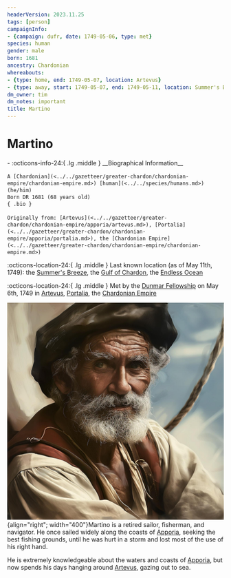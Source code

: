 ```yaml
---
headerVersion: 2023.11.25
tags: [person]
campaignInfo:
- {campaign: dufr, date: 1749-05-06, type: met}
species: human
gender: male
born: 1681
ancestry: Chardonian
whereabouts:
- {type: home, end: 1749-05-07, location: Artevus}
- {type: away, start: 1749-05-07, end: 1749-05-11, location: Summer's Breeze}
dm_owner: tim
dm_notes: important
title: Martino
---
```

# Martino
<div class="grid cards ext-narrow-margin ext-one-column" markdown>
- :octicons-info-24:{ .lg .middle } __Biographical Information__

    A [Chardonian](<../../gazetteer/greater-chardon/chardonian-empire/chardonian-empire.md>) [human](<../../species/humans.md>) (he/him)  
    Born DR 1681 (68 years old)  
    { .bio }

    Originally from: [Artevus](<../../gazetteer/greater-chardon/chardonian-empire/apporia/artevus.md>), [Portalia](<../../gazetteer/greater-chardon/chardonian-empire/apporia/portalia.md>), the [Chardonian Empire](<../../gazetteer/greater-chardon/chardonian-empire/chardonian-empire.md>)
</div>

:octicons-location-24:{ .lg .middle } Last known location (as of May 11th, 1749): the [Summer's Breeze](<../../things/ships/summer-s-breeze.md>), the [Gulf of Chardon](<../../gazetteer/greater-chardon/gulf-of-chardon.md>), the [Endless Ocean](<../../gazetteer/endless-ocean.md>)



:octicons-location-24:{ .lg .middle } Met by the [Dunmar Fellowship](<../pcs/dunmar-fellowship/dunmar-fellowship.md>) on May 6th, 1749 in [Artevus](<../../gazetteer/greater-chardon/chardonian-empire/apporia/artevus.md>), [Portalia](<../../gazetteer/greater-chardon/chardonian-empire/apporia/portalia.md>), the [Chardonian Empire](<../../gazetteer/greater-chardon/chardonian-empire/chardonian-empire.md>)  


![Martino Portrait](../../assets/martino-portrait.jpg){align="right"; width="400"}Martino is a retired sailor, fisherman, and navigator. He once sailed widely along the coasts of [Apporia](<../../gazetteer/greater-chardon/chardonian-empire/apporia/apporia.md>), seeking the best fishing grounds, until he was hurt in a storm and lost most of the use of his right hand. 

He is extremely knowledgeable about the waters and coasts of [Apporia](<../../gazetteer/greater-chardon/chardonian-empire/apporia/apporia.md>), but now spends his days hanging around [Artevus](<../../gazetteer/greater-chardon/chardonian-empire/apporia/artevus.md>), gazing out to sea. 

